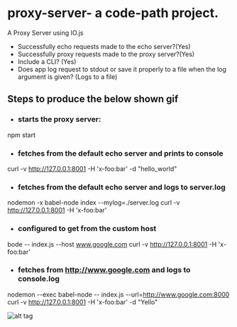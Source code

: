 # proxy-server- a code-path project.
A Proxy Server using IO.js

- Successfully echo requests made to the echo server?(Yes)
- Successfully proxy requests made to the proxy server?(Yes)
- Include a CLI? (Yes)
- Does app log request to stdout or save it properly to a file when the log argument is given? (Logs to a file)

## Steps to produce the below shown gif
- ### starts the proxy server:
npm start

- ### fetches from the default echo server and prints to console
 curl -v http://127.0.0.1:8001 -H 'x-foo:bar' -d "hello_world"

- ### fetches from the default echo server and logs to server.log
nodemon -x babel-node index  --mylog=./server.log
curl -v http://127.0.0.1:8001 -H 'x-foo:bar'

- ### configured to get from the custom host
bode -- index.js --host www.google.com
curl -v http://127.0.0.1:8001 -H 'x-foo:bar'

- ### fetches from http://www.google.com and logs to console.log
nodemon --exec babel-node -- index.js --url=http://www.google.com:8000 
curl -v http://127.0.0.1:8001 -H 'x-foo:bar' -d "Yello"

![alt tag](https://cloud.githubusercontent.com/assets/1555006/7331634/e873ca5e-eacc-11e4-9f81-78ef3bd10649.gif)